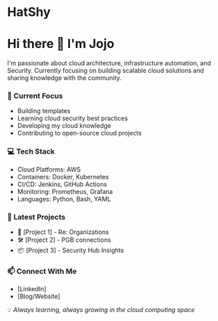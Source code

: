 # HatShy
# Hi there 👋 I'm Jojo

I'm passionate about cloud architecture, infrastructure automation, and Security. Currently focusing on building scalable cloud solutions and sharing knowledge with the community.

### 🔭 Current Focus
- Building templates
- Learning cloud security best practices
- Developing my cloud knowledge
- Contributing to open-source cloud projects

### 💻 Tech Stack
- Cloud Platforms: AWS
- Containers: Docker, Kubernetes
- CI/CD: Jenkins, GitHub Actions
- Monitoring: Prometheus, Grafana
- Languages: Python, Bash, YAML

### 🌱 Latest Projects
- 🚀 [Project 1] - Re: Organizations
- 🛠️ [Project 2] - PGB connections
- 📦 [Project 3] - Security Hub Insights

### 📫 Connect With Me
- [LinkedIn]
- [Blog/Website]

💡 _Always learning, always growing in the cloud computing space_
